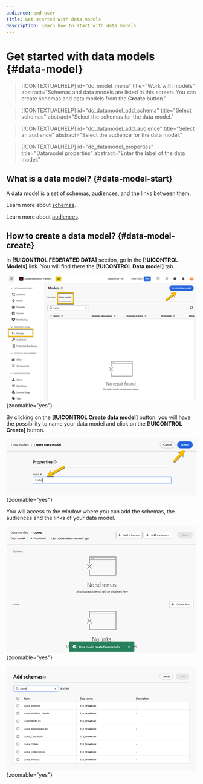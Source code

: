 ```yaml
---
audience: end-user
title: Get started with data models
description: Learn how to start with data models
---
```

# Get started with data models {#data-model}


>[!CONTEXTUALHELP]
>id="dc_model_menu"
>title="Work with models"
>abstract="Schemas and data models are listed in this screen. You can create schemas and data models from the **Create** button."

>[!CONTEXTUALHELP]
>id="dc_datamodel_add_schema"
>title="Select schemas"
>abstract="Select the schemas for the data model."


>[!CONTEXTUALHELP]
>id="dc_datamodel_add_audience"
>title="Select an audience"
>abstract="Select the audience for the data model."

>[!CONTEXTUALHELP]
>id="dc_datamodel_properties"
>title="Datamodel properties"
>abstract="Enter the label of the data model."


## What is a data model? {#data-model-start}

A data model is a set of schemas, audiences, and the links between them.

Learn more about [schemas](../customer/schemas.md).

Learn more about [audiences](../customer/audiences.md).

## How to create a data model? {#data-model-create}

In **[!UICONTROL FEDERATED DATA]** section, go in the **[!UICONTROL Models]** link. You will find there the **[!UICONTROL Data model]** tab.

![](assets/datamodel_create.png){zoomable="yes"}

By clicking on the **[!UICONTROL Create data model]** button, you will have the possibility to name your data model and click on the **[!UICONTROL Create]** button.

![](assets/datamodel_name.png){zoomable="yes"}

You will access to the window where you can add the schemas, the audiences and the links of your data model.

![](assets/datamodel_created.png){zoomable="yes"}

![](assets/datamodel_schemas.png){zoomable="yes"}

